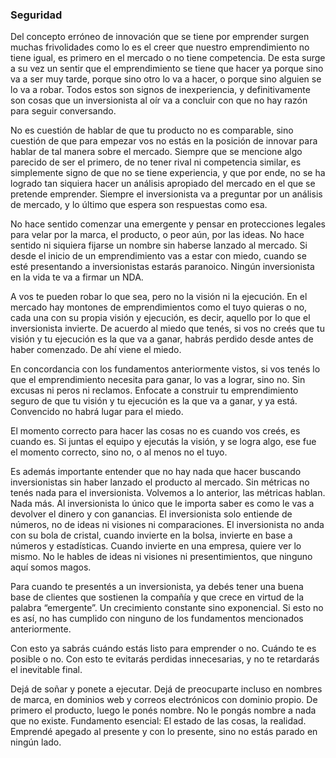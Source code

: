 ### Seguridad

Del concepto erróneo de innovación que se tiene por emprender surgen muchas frivolidades como lo es el creer que nuestro emprendimiento no tiene igual, es primero en el mercado o no tiene competencia. De esta surge a su vez un sentir que el emprendimiento se tiene que hacer ya porque sino va a ser muy tarde, porque sino otro lo va a hacer, o porque sino alguien se lo va a robar. Todos estos son signos de inexperiencia, y definitivamente son cosas que un inversionista al oír va a concluir con que no hay razón para seguir conversando.

No es cuestión de hablar de que tu producto no es comparable, sino cuestión de que para empezar vos no estás en la posición de innovar para hablar de tal manera sobre el mercado. Siempre que se mencione algo parecido de ser el primero, de no tener rival ni competencia similar, es simplemente signo de que no se tiene experiencia, y que por ende, no se ha logrado tan siquiera hacer un análisis apropiado del mercado en el que se pretende emprender. Siempre el inversionista va a preguntar por un análisis de mercado, y lo último que espera son respuestas como esa.

No hace sentido comenzar una emergente y pensar en protecciones legales para velar por la marca, el producto, o peor aún, por las ideas. No hace sentido ni siquiera fijarse un nombre sin haberse lanzado al mercado. Si desde el inicio de un emprendimiento vas a estar con miedo, cuando se esté presentando a inversionistas estarás paranoico. Ningún inversionista en la vida te va a firmar un NDA.

A vos te pueden robar lo que sea, pero no la visión ni la ejecución. En el mercado hay montones de emprendimientos como el tuyo quieras o no, cada una con su propia visión y ejecución, es decir, aquello por lo que el inversionista invierte. De acuerdo al miedo que tenés, si vos no creés que tu visión y tu ejecución es la que va a ganar, habrás perdido desde antes de haber comenzado. De ahí viene el miedo.

En concordancia con los fundamentos anteriormente vistos, si vos tenés lo que el emprendimiento necesita para ganar, lo vas a lograr, sino no. Sin excusas ni peros ni reclamos. Enfocate a construir tu emprendimiento seguro de que tu visión y tu ejecución es la que va a ganar, y ya está. Convencido no habrá lugar para el miedo.

El momento correcto para hacer las cosas no es cuando vos creés, es cuando es. Si juntas el equipo y ejecutás la visión, y se logra algo, ese fue el momento correcto, sino no, o al menos no el tuyo.

Es además importante entender que no hay nada que hacer buscando inversionistas sin haber lanzado el producto al mercado. Sin métricas no tenés nada para el inversionista. Volvemos a lo anterior, las métricas hablan. Nada más. Al inversionista lo único que le importa saber es como le vas a devolver el dinero y con ganancias. El inversionista solo entiende de números, no de ideas ni visiones ni comparaciones. El inversionista no anda con su bola de cristal, cuando invierte en la bolsa, invierte en base a números y estadísticas. Cuando invierte en una empresa, quiere ver lo mismo. No le hables de ideas ni visiones ni presentimientos, que ninguno aquí somos magos.

Para cuando te presentés a un inversionista, ya debés tener una buena base de clientes que sostienen la compañía y que crece en virtud de la palabra “emergente”. Un crecimiento constante sino exponencial. Si esto no es así, no has cumplido con ninguno de los fundamentos mencionados anteriormente.

Con esto ya sabrás cuándo estás listo para emprender o no. Cuándo te es posible o no. Con esto te evitarás perdidas innecesarias, y no te retardarás el inevitable final.

Dejá de soñar y ponete a ejecutar. Dejá de preocuparte incluso en nombres de marca, en dominios web y correos electrónicos con dominio propio. De primero el producto, luego le ponés nombre. No le pongás nombre a nada que no existe. Fundamento esencial: El estado de las cosas, la realidad. Emprendé apegado al presente y con lo presente, sino no estás parado en ningún lado.
